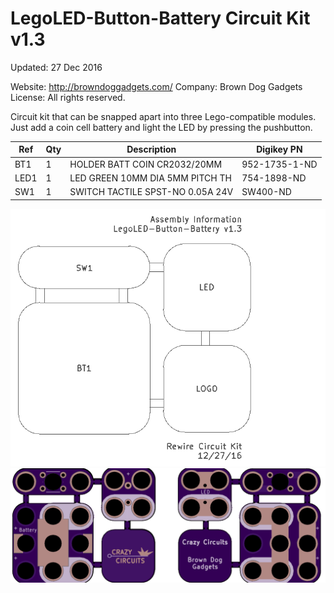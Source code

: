 <!--- start title --->
# LegoLED-Button-Battery Circuit Kit v1.3

Updated: 27 Dec 2016

Website: http://browndoggadgets.com/
Company: Brown Dog Gadgets
License: All rights reserved.

<!--- end title --->

Circuit kit that can be snapped apart into three Lego-compatible modules. Just add a coin cell battery and light the LED by pressing the pushbutton.

|Ref|Qty|Description|Digikey PN|
|---|---|-----------|------|
|BT1|1|HOLDER BATT COIN CR2032/20MM|952-1735-1-ND|
|LED1|1|LED GREEN 10MM DIA 5MM PITCH TH|754-1898-ND|
|SW1|1|SWITCH TACTILE SPST-NO 0.05A 24V|SW400-ND|

![Assembly Diagram](assembly.png)
![Gerber Preview](preview.png)

